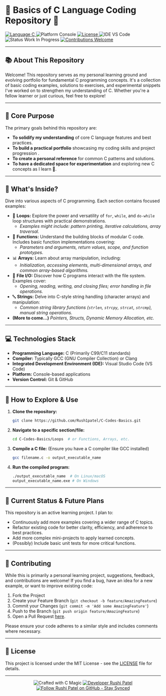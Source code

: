 # 🚀 Basics of C Language Coding Repository 🌟

<p align="left">
  <a href="https://github.com/Rush1patel/C-Codes-Basics">
    <img src="https://img.shields.io/badge/Language-C-00599C?style=for-the-badge&logo=c" alt="Language C"/>
  </a>
  <img src="https://img.shields.io/badge/Platform-Console-lightgrey?style=for-the-badge&logo=gnome-terminal" alt="Platform Console"/>
  <a href="https://github.com/Rush1patel/C-Codes-Basics/blob/main/LICENSE"> <!-- Assuming your LICENSE file is in the main branch -->
    <img src="https://img.shields.io/github/license/Rush1patel/C-Codes-Basics?style=for-the-badge&color=blue" alt="License"/>
  </a>
  <img src="https://img.shields.io/badge/IDE-VS%20Code-007ACC?style=for-the-badge&logo=visualstudiocode" alt="IDE VS Code"/>
  <img src="https://img.shields.io/badge/Status-Work%20In%20Progress%20🚧-yellow?style=for-the-badge" alt="Status Work In Progress"/>
  <a href="https://github.com/Rush1patel/C-Codes-Basics/issues">
    <img src="https://img.shields.io/badge/Contributions-welcome-brightgreen?style=for-the-badge" alt="Contributions Welcome"/>
  </a>
</p>

---

## 📚 About This Repository

Welcome! This repository serves as my personal learning ground and evolving portfolio for fundamental C programming concepts. It's a collection of basic coding examples, solutions to exercises, and experimental snippets I've worked on to strengthen my understanding of C. Whether you're a fellow learner or just curious, feel free to explore!

---

## 🎯 Core Purpose

The primary goals behind this repository are:

*   **To solidify my understanding** of core C language features and best practices.
*   **To build a practical portfolio** showcasing my coding skills and project progression .
*   **To create a personal reference** for common C patterns and solutions.
*   **To have a dedicated space for experimentation** and exploring new C concepts as I learn 🤔.

---

## 📁 What's Inside?

Dive into various aspects of C programming. Each section contains focused examples:

*   🔄 **Loops:** Explore the power and versatility of `for`, `while`, and `do-while` loop structures with practical demonstrations.
    *   _Examples might include: pattern printing, iterative calculations, array traversal._
*   📝 **Functions:** Understand the building blocks of modular C code. Includes basic function implementations covering:
    *   _Parameters and arguments, return values, scope, and function prototypes._
*   📊 **Arrays:** Learn about array manipulation, including:
    *   _Initialization, accessing elements, multi-dimensional arrays, and common array-based algorithms._
*   📂 **File I/O:** Discover how C programs interact with the file system. Examples cover:
    *   _Opening, reading, writing, and closing files; error handling in file operations._
*   🔤 **Strings:** Delve into C-style string handling (character arrays) and manipulation:
    *   _Common string library functions (`strlen`, `strcpy`, `strcat`, `strcmp`), manual string operations._
*   **(More to come...)** _Pointers, Structs, Dynamic Memory Allocation, etc._

---

## 💻 Technologies Stack

*   **Programming Language:** C (Primarily C99/C11 standards)
*   **Compiler:** Typically GCC (GNU Compiler Collection) or Clang
*   **Integrated Development Environment (IDE):** Visual Studio Code (VS Code)
*   **Platform:** Console-based applications
*   **Version Control:** Git & GitHub

---

## 🚀 How to Explore & Use

1.  **Clone the repository:**
    ```bash
    git clone https://github.com/Rush1patel/C-Codes-Basics.git
    ```
2.  **Navigate to a specific section/file:**
    ```bash
    cd C-Codes-Basics/Loops  # or Functions, Arrays, etc.
    ```
3.  **Compile a C file:** (Ensure you have a C compiler like GCC installed)
    ```bash
    gcc filename.c -o output_executable_name
    ```
4.  **Run the compiled program:**
    ```bash
    ./output_executable_name  # On Linux/macOS
    output_executable_name.exe # On Windows
    ```

---

## 🚧 Current Status & Future Plans

This repository is an active learning project. I plan to:

*   Continuously add more examples covering a wider range of C topics.
*   Refactor existing code for better clarity, efficiency, and adherence to best practices.
*   Add more complex mini-projects to apply learned concepts.
*   (Possibly) Include basic unit tests for more critical functions.

---

## 🤝 Contributing

While this is primarily a personal learning project, suggestions, feedback, and contributions are welcome! If you find a bug, have an idea for a new example, or want to improve existing code:

1.  Fork the Project
2.  Create your Feature Branch (`git checkout -b feature/AmazingFeature`)
3.  Commit your Changes (`git commit -m 'Add some AmazingFeature'`)
4.  Push to the Branch (`git push origin feature/AmazingFeature`)
5.  Open a Pull Request [here](https://github.com/Rush1patel/C-Codes-Basics/pulls).

Please ensure your code adheres to a similar style and includes comments where necessary.

---

## 📜 License

This project is licensed under the MIT License - see the [LICENSE](LICENSE) file for details.


---
<p align="center">
  <img src="https://img.shields.io/badge/Crafted%20with-C%20Magic%20✨-00599C?style=for-the-badge&logo=c" alt="Crafted with C Magic"/>
  <a href="https://github.com/Rush1patel">
    <img src="https://img.shields.io/badge/Dev-Rushi%20Patel-00FFFF?style=for-the-badge&logo=git&logoColor=white" alt="Developer Rushi Patel"/> <!-- Aqua color, Git logo -->
  </a>
  <a href="https://github.com/Rush1patel?tab=followers">
    <img src="https://img.shields.io/badge/Follow%20Me%20on%20GitHub%20%7C%20Stay%20Synced%20🔁-333?style=for-the-badge&logo=github&logoColor=white" alt="Follow Rushi Patel on GitHub - Stay Synced"/>
  </a>
</p>
